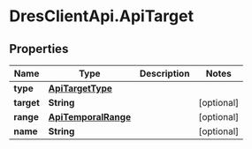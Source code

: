 # DresClientApi.ApiTarget

## Properties

Name | Type | Description | Notes
------------ | ------------- | ------------- | -------------
**type** | [**ApiTargetType**](ApiTargetType.md) |  | 
**target** | **String** |  | [optional] 
**range** | [**ApiTemporalRange**](ApiTemporalRange.md) |  | [optional] 
**name** | **String** |  | [optional] 


